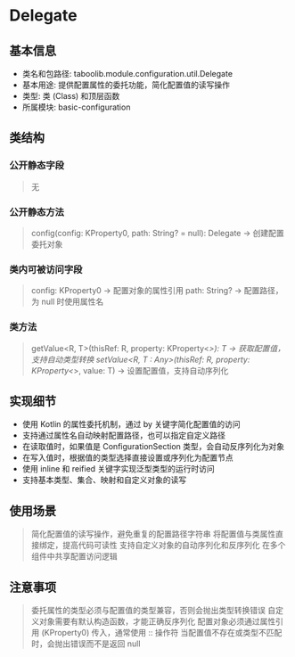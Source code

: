 # Delegate
## 基本信息
- 类名和包路径: taboolib.module.configuration.util.Delegate
- 基本用途: 提供配置属性的委托功能，简化配置值的读写操作
- 类型: 类 (Class) 和顶层函数
- 所属模块: basic-configuration

## 类结构
### 公开静态字段
> 无

### 公开静态方法
> config(config: KProperty0<Configuration>, path: String? = null): Delegate -> 创建配置委托对象

### 类内可被访问字段
> config: KProperty0<Configuration> -> 配置对象的属性引用
> path: String? -> 配置路径，为 null 时使用属性名

### 类方法
> getValue<R, T>(thisRef: R, property: KProperty<*>): T -> 获取配置值，支持自动类型转换
> setValue<R, T : Any>(thisRef: R, property: KProperty<*>, value: T) -> 设置配置值，支持自动序列化

## 实现细节
- 使用 Kotlin 的属性委托机制，通过 by 关键字简化配置值的访问
- 支持通过属性名自动映射配置路径，也可以指定自定义路径
- 在读取值时，如果值是 ConfigurationSection 类型，会自动反序列化为对象
- 在写入值时，根据值的类型选择直接设置或序列化为配置节点
- 使用 inline 和 reified 关键字实现泛型类型的运行时访问
- 支持基本类型、集合、映射和自定义对象的读写

## 使用场景
> 简化配置值的读写操作，避免重复的配置路径字符串
> 将配置值与类属性直接绑定，提高代码可读性
> 支持自定义对象的自动序列化和反序列化
> 在多个组件中共享配置访问逻辑

## 注意事项
> 委托属性的类型必须与配置值的类型兼容，否则会抛出类型转换错误
> 自定义对象需要有默认构造函数，才能正确反序列化
> 配置对象必须通过属性引用 (KProperty0) 传入，通常使用 :: 操作符
> 当配置值不存在或类型不匹配时，会抛出错误而不是返回 null
